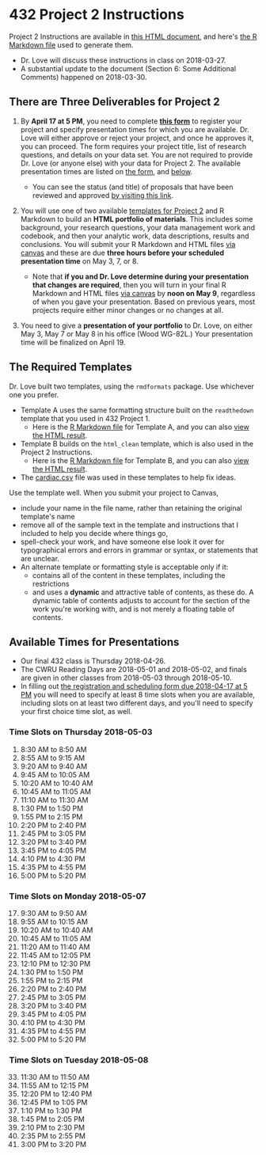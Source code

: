 # 432 Project 2 Instructions

Project 2 Instructions are available in [this HTML document](https://htmlpreview.github.io/?https://github.com/THOMASELOVE/432-2018/blob/master/projects/project2/project2-instructions-432-2018.html), and here's [the R Markdown file](https://raw.githubusercontent.com/THOMASELOVE/432-2018/master/projects/project2/project2-instructions-432-2018.Rmd) used to generate them.

- Dr. Love will discuss these instructions in class on 2018-03-27.
- A substantial update to the document (Section 6: Some Additional Comments) happened on 2018-03-30.

## There are Three Deliverables for Project 2

1. By **April 17 at 5 PM**, you need to complete [**this form**](https://goo.gl/forms/Zfgnq5pyAAzAlmUm1) to register your project and specify presentation times for which you are available. Dr. Love will either approve or reject your project, and once he approves it, you can proceed. The form requires your project title, list of research questions, and details on your data set. You are not required to provide Dr. Love (or anyone else) with your data for Project 2. The available presentation times are listed on [the form](https://goo.gl/forms/Zfgnq5pyAAzAlmUm1), and [below](https://github.com/THOMASELOVE/432-2018/blob/master/projects/project2/README.md#available-times-for-presentations).
    - You can see the status (and title) of proposals that have been reviewed and approved [by visiting this link](https://github.com/THOMASELOVE/432-2018/blob/master/projects/project2/APPROVED.md).

2. You will use one of two available [templates for Project 2](https://github.com/THOMASELOVE/432-2018/tree/master/projects/project2) and R Markdown to build an **HTML portfolio of materials**. This includes some background, your research questions, your data management work and codebook, and then your analytic work, data descriptions, results and conclusions. You will submit your R Markdown and HTML files [via canvas](https://canvas.case.edu/) and these are due **three hours before your scheduled presentation time** on May 3, 7, or 8. 
    - Note that **if you and Dr. Love determine during your presentation that changes are required**, then you will turn in your final R Markdown and HTML files [via canvas](https://canvas.case.edu/) by **noon on May 9**, regardless of when you gave your presentation. Based on previous years, most projects require either minor changes or no changes at all. 

3. You need to give a **presentation of your portfolio** to Dr. Love, on either May 3, May 7 or May 8 in his office (Wood WG-82L.) Your presentation time will be finalized on April 19.

## The Required Templates

Dr. Love built two templates, using the `rmdformats` package. Use whichever one you prefer.

- Template A uses the same formatting structure built on the `readthedown` template that you used in 432 Project 1.
    - Here is the [R Markdown file](https://raw.githubusercontent.com/THOMASELOVE/432-2018/master/projects/project2/project2-templateA-432-2018.Rmd) for Template A, and you can also [view the HTML result](https://htmlpreview.github.io/?https://github.com/THOMASELOVE/432-2018/blob/master/projects/project2/project2-templateA-432-2018.html).
- Template B builds on the `html_clean` template, which is also used in the Project 2 Instructions.
    - Here is the [R Markdown file](https://raw.githubusercontent.com/THOMASELOVE/432-2018/master/projects/project2/project2-templateB-432-2018.Rmd) for Template B, and you can also [view the HTML result](https://htmlpreview.github.io/?https://github.com/THOMASELOVE/432-2018/blob/master/projects/project2/project2-templateB-432-2018.html).
- The [cardiac.csv](https://raw.githubusercontent.com/THOMASELOVE/432-2018/master/projects/project2/cardiac.csv) file was used in these templates to help fix ideas.

Use the template well. When you submit your project to Canvas,
- include your name in the file name, rather than retaining the original template's name
- remove all of the sample text in the template and instructions that I included to help you decide where things go,
- spell-check your work, and have someone else look it over for typographical errors and errors in grammar or syntax, or statements that are unclear.
- An alternate template or formatting style is acceptable only if it:
    - contains all of the content in these templates, including the restrictions
    - and uses a **dynamic** and attractive table of contents, as these do. A dynamic table of contents adjusts to account for the section of the work you're working with, and is not merely a floating table of contents.

## Available Times for Presentations

- Our final 432 class is Thursday 2018-04-26. 
- The CWRU Reading Days are 2018-05-01 and 2018-05-02, and finals are given in other classes from 2018-05-03 through 2018-05-10.
- In filling out [the registration and scheduling form due 2018-04-17 at 5 PM](https://goo.gl/forms/Zfgnq5pyAAzAlmUm1) you will need to specify at least 8 time slots when you are available, including slots on at least two different days, and you'll need to specify your first choice time slot, as well.

### Time Slots on Thursday 2018-05-03

1. 8:30 AM to 8:50 AM
2. 8:55 AM to 9:15 AM
3. 9:20 AM to 9:40 AM
4. 9:45 AM to 10:05 AM
5. 10:20 AM to 10:40 AM
6. 10:45 AM to 11:05 AM
7. 11:10 AM to 11:30 AM
8. 1:30 PM to 1:50 PM
9. 1:55 PM to 2:15 PM
10. 2:20 PM to 2:40 PM
11. 2:45 PM to 3:05 PM
12. 3:20 PM to 3:40 PM
13. 3:45 PM to 4:05 PM
14. 4:10 PM to 4:30 PM
15. 4:35 PM to 4:55 PM
16. 5:00 PM to 5:20 PM

### Time Slots on Monday 2018-05-07

17. 9:30 AM to 9:50 AM
18. 9:55 AM to 10:15 AM
19. 10:20 AM to 10:40 AM
20. 10:45 AM to 11:05 AM
21. 11:20 AM to 11:40 AM
22. 11:45 AM to 12:05 PM
23. 12:10 PM to 12:30 PM
24. 1:30 PM to 1:50 PM
25. 1:55 PM to 2:15 PM
26. 2:20 PM to 2:40 PM
27. 2:45 PM to 3:05 PM
28. 3:20 PM to 3:40 PM
29. 3:45 PM to 4:05 PM
30. 4:10 PM to 4:30 PM
31. 4:35 PM to 4:55 PM
32. 5:00 PM to 5:20 PM

### Time Slots on Tuesday 2018-05-08

33. 11:30 AM to 11:50 AM
34. 11:55 AM to 12:15 PM
35. 12:20 PM to 12:40 PM
36. 12:45 PM to 1:05 PM
37. 1:10 PM to 1:30 PM
38. 1:45 PM to 2:05 PM
39. 2:10 PM to 2:30 PM
40. 2:35 PM to 2:55 PM
41. 3:00 PM to 3:20 PM

